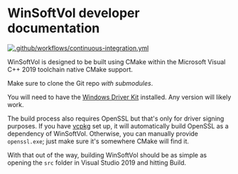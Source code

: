 # WinSoftVol developer documentation

[![.github/workflows/continuous-integration.yml](https://github.com/dechamps/WinSoftVol/actions/workflows/continuous-integration.yml/badge.svg)](https://github.com/dechamps/WinSoftVol/actions/workflows/continuous-integration.yml)

WinSoftVol is designed to be built using CMake within the Microsoft Visual C++
2019 toolchain native CMake support.

Make sure to clone the Git repo *with submodules*.

You will need to have the [Windows Driver Kit][] installed. Any version will
likely work.

The build process also requires OpenSSL but that's only for driver signing
purposes. If you have [vcpkg][] set up, it will automatically build OpenSSL as a
dependency of WinSoftVol. Otherwise, you can manually provide `openssl.exe`;
just make sure it's somewhere CMake will find it.

With that out of the way, building WinSoftVol should be as simple as opening the
`src` folder in Visual Studio 2019 and hitting Build.

[vcpkg]: https://vcpkg.io/
[Windows Driver Kit]: https://docs.microsoft.com/en-us/windows-hardware/drivers/download-the-wdk
